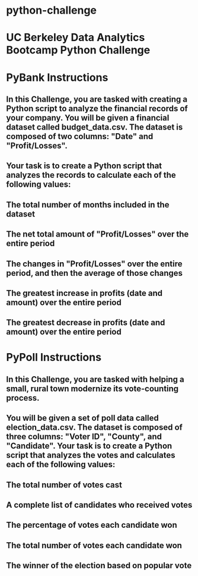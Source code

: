 # python-challenge
# UC Berkeley Data Analytics Bootcamp Python Challenge


# PyBank Instructions
## In this Challenge, you are tasked with creating a Python script to analyze the financial records of your company. You will be given a financial dataset called budget_data.csv. The dataset is composed of two columns: "Date" and "Profit/Losses".

## Your task is to create a Python script that analyzes the records to calculate each of the following values:

## The total number of months included in the dataset

## The net total amount of "Profit/Losses" over the entire period

## The changes in "Profit/Losses" over the entire period, and then the average of those changes

## The greatest increase in profits (date and amount) over the entire period

## The greatest decrease in profits (date and amount) over the entire period
# PyPoll Instructions
## In this Challenge, you are tasked with helping a small, rural town modernize its vote-counting process.

## You will be given a set of poll data called election_data.csv. The dataset is composed of three columns: "Voter ID", "County", and "Candidate". Your task is to create a Python script that analyzes the votes and calculates each of the following values:

## The total number of votes cast

## A complete list of candidates who received votes

## The percentage of votes each candidate won

## The total number of votes each candidate won

## The winner of the election based on popular vote

